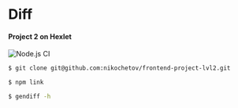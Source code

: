 # Diff
#### Project 2 on Hexlet

![Node.js CI](https://github.com/nikochetov/frontend-project-lvl2/workflows/Node.js%20CI/badge.svg)

```sh
$ git clone git@github.com:nikochetov/frontend-project-lvl2.git
```

```sh
$ npm link
```

```sh
$ gendiff -h
```
